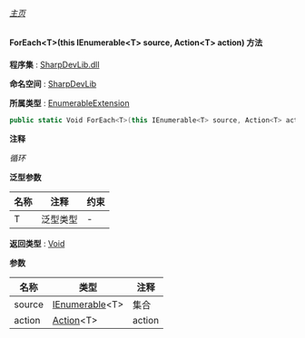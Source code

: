 ###### [主页](./Index.md "主页")

#### ForEach\<T\>(this IEnumerable\<T\> source, Action\<T\> action) 方法

**程序集** : [SharpDevLib.dll](./SharpDevLib.assembly.md "SharpDevLib.dll")

**命名空间** : [SharpDevLib](./SharpDevLib.namespace.md "SharpDevLib")

**所属类型** : [EnumerableExtension](./SharpDevLib.EnumerableExtension.md "EnumerableExtension")

``` csharp
public static Void ForEach<T>(this IEnumerable<T> source, Action<T> action)
```

**注释**

*循环*



**泛型参数**

|名称|注释|约束|
|---|---|---|
|T|泛型类型|-|




**返回类型** : [Void](https://learn.microsoft.com/en-us/dotnet/api/system.void "Void")


**参数**

|名称|类型|注释|
|---|---|---|
|source|[IEnumerable](https://learn.microsoft.com/en-us/dotnet/api/system.collections.generic.ienumerable-1 "IEnumerable")\<T\>|集合|
|action|[Action](https://learn.microsoft.com/en-us/dotnet/api/system.action-1 "Action")\<T\>|action|


